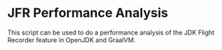 # JFR Performance Analysis

This script can be used to do a performance analysis of the JDK Flight Recorder feature in OpenJDK and GraalVM.
